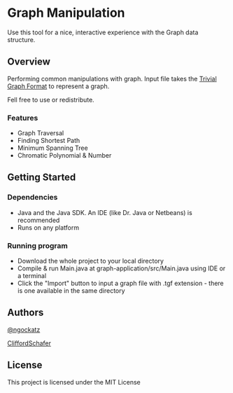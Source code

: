 # Graph Manipulation

Use this tool for a nice, interactive experience with the Graph data structure.

## Overview

Performing common manipulations with graph. Input file takes the [Trivial Graph Format](https://en.wikipedia.org/wiki/Trivial_Graph_Format) to represent a graph.

Fell free to use or redistribute.

### Features

* Graph Traversal
* Finding Shortest Path
* Minimum Spanning Tree
* Chromatic Polynomial & Number

## Getting Started

### Dependencies

* Java and the Java SDK. An IDE (like Dr. Java or Netbeans) is recommended
* Runs on any platform

### Running program

* Download the whole project to your local directory
* Compile & run Main.java at graph-application/src/Main.java using IDE or a terminal
* Click the "Import" button to input a graph file with .tgf extension - there is one available in the same directory



## Authors

[@ngockatz](https://github.com/ngockatz)

[CliffordSchafer](http://people.cs.vt.edu/~shaffer/Book/)


## License

This project is licensed under the MIT License
